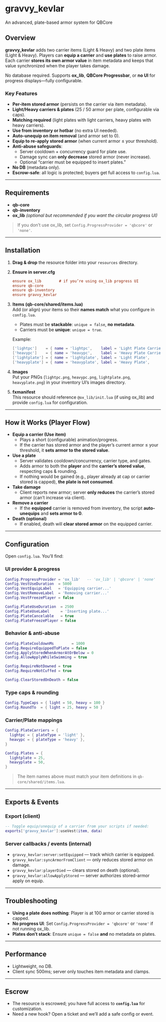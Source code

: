 # gravvy_kevlar
An advanced, plate-based armor system for QBCore

## Overview
**gravvy_kevlar** adds two carrier items (Light & Heavy) and two plate items (Light & Heavy). Players can **equip a carrier** and **use plates** to raise armor. Each carrier **stores its own armor value** in item metadata and keeps that value synchronized when the player takes damage.

No database required. Supports **ox_lib**, **QBCore Progressbar**, or **no UI** for progress displays—fully configurable.

### Key Features
- **Per-item stored armor** (persists on the carrier via item metadata).
- **Light/Heavy carriers & plates** (25 / 50 armor per plate, configurable via caps).
- **Matching required** (light plates with light carriers, heavy plates with heavy carriers).
- **Use from inventory or hotbar** (no extra UI needed).
- **Auto-unequip on item removal** (and armor set to 0).
- **Equip to re-apply stored armor** (when current armor ≤ your threshold).
- **Anti-abuse safeguards**:
  - Server cooldown + concurrency guard for plate use.
  - Damage sync can **only decrease** stored armor (never increase).
  - Optional “carrier must be equipped to insert plates.”
- **No DB** (metadata only).
- **Escrow-safe**: all logic is protected; buyers get full access to `config.lua`.

---

## Requirements
- **qb-core**
- **qb-inventory**
- **ox_lib** *(optional but recommended if you want the circular progress UI)*

> If you don’t use ox_lib, set `Config.ProgressProvider = 'qbcore'` or `'none'`.

---

## Installation

1) **Drag & drop** the resource folder into your `resources` directory.

2) **Ensure in server.cfg**
   ```cfg
   ensure ox_lib        # if you’re using ox_lib progress UI
   ensure qb-core
   ensure qb-inventory
   ensure gravvy_kevlar
   ```

3) **Items (qb-core/shared/items.lua)**  
   Add (or align) your items so their **names match** what you configure in `config.lua`.
   - Plates must be **stackable**: `unique = false`, **no metadata**.
   - Carriers must be **unique**: `unique = true`.

   Example:
   ```lua
   ['lightpc']    = { name = 'lightpc',    label = 'Light Plate Carrier', weight = 100,  type = 'item', image = 'lightpc.png',    unique = true,  useable = true,  shouldClose = true, description = 'Modular vest with 1 plate slot.' },
   ['heavypc']    = { name = 'heavypc',    label = 'Heavy Plate Carrier', weight = 1500, type = 'item', image = 'heavypc.png',    unique = true,  useable = true,  shouldClose = true, description = 'Modular vest with 2 plate slots.' },
   ['lightplate'] = { name = 'lightplate', label = 'Light Plate',         weight = 250,  type = 'item', image = 'lightplate.png', unique = false, useable = true,  shouldClose = true, description = 'Adds 25 armor with a light carrier.' },
   ['heavyplate'] = { name = 'heavyplate', label = 'Heavy Plate',         weight = 500,  type = 'item', image = 'heavyplate.png', unique = false, useable = true,  shouldClose = true, description = 'Adds 50 armor with a heavy carrier.' },
   ```

4) **Images**  
   Put your PNGs (`lightpc.png`, `heavypc.png`, `lightplate.png`, `heavyplate.png`) in your inventory UI’s images directory.

5) **fxmanifest**  
   This resource should reference `@ox_lib/init.lua` (if using ox_lib) and provide `config.lua` for configuration.

---

## How it Works (Player Flow)

- **Equip a carrier (Use item)**
  - Plays a short (configurable) animation/progress.
  - If the carrier has stored armor and the player’s current armor ≤ your threshold, it **sets armor to the stored value**.
- **Use a plate**
  - Server validates cooldown/concurrency, carrier type, and gates.
  - Adds armor to both the **player** and the **carrier’s stored value**, respecting caps & rounding.
  - If nothing would be gained (e.g., player already at cap or carrier stored is capped), **the plate is not consumed**.
- **Take damage**
  - Client reports new armor; server **only reduces** the carrier’s stored armor (can’t increase via client).
- **Remove a carrier**
  - If the **equipped** carrier is removed from inventory, the script **auto-unequips** and **sets armor to 0**.
- **Death (optional)**
  - If enabled, death will **clear stored armor** on the equipped carrier.

---

## Configuration

Open `config.lua`. You’ll find:

### UI provider & progress
```lua
Config.ProgressProvider = 'ox_lib'   -- 'ox_lib' | 'qbcore' | 'none'
Config.VestUseDuration  = 5000
Config.VestEquipLabel   = 'Equipping carrier...'
Config.VestRemoveLabel  = 'Removing carrier...'
Config.VestFreezePlayer = false

Config.PlateUseDuration  = 2500
Config.PlateUseLabel     = 'Inserting plate...'
Config.PlateCancelable   = true
Config.PlateFreezePlayer = false
```

### Behavior & anti-abuse
```lua
Config.PlateCooldownMs        = 1000
Config.RequireEquippedToPlate = false
Config.ApplyStoredWhenArmorAtOrBelow = 0
Config.AllowApplyWhileSwimming = true

Config.RequireNotDowned = true
Config.RequireNotCuffed = true

Config.ClearStoredOnDeath = false
```

### Type caps & rounding
```lua
Config.TypeCaps = { light = 50, heavy = 100 }
Config.RoundTo  = { light = 25, heavy = 50 }
```

### Carrier/Plate mappings
```lua
Config.PlateCarriers = {
  lightpc = { plateType = 'light' },
  heavypc = { plateType = 'heavy' },
}

Config.Plates = {
  lightplate = 25,
  heavyplate = 50,
}
```

> The item names above must match your item definitions in `qb-core/shared/items.lua`.

---

## Exports & Events

### Export (client)
```lua
-- Toggle equip/unequip of a carrier from your scripts if needed:
exports['gravvy_kevlar']:useVest(item, data)
```

### Server callbacks / events (internal)
- `gravvy_kevlar:server:setEquipped` — track which carrier is equipped.
- `gravvy_kevlar:syncArmorFromClient` — only reduces stored armor on damage.
- `gravvy_kevlar:playerDied` — clears stored on death (optional).
- `gravvy_kevlar:allowApplyStored` — server authorizes stored-armor apply on equip.

---

## Troubleshooting
- **Using a plate does nothing**: Player is at 100 armor or carrier stored is capped.
- **No progress UI**: Set `Config.ProgressProvider = 'qbcore'` or `'none'` if not running ox_lib.
- **Plates don’t stack**: Ensure `unique = false` **and** no metadata on plates.

---

## Performance
- Lightweight, no DB.
- Client sync 500ms; server only touches item metadata and clamps.

---

## Escrow
- The resource is escrowed; you have full access to **`config.lua`** for customization.
- Need a new hook? Open a ticket and we’ll add a safe config or event.
